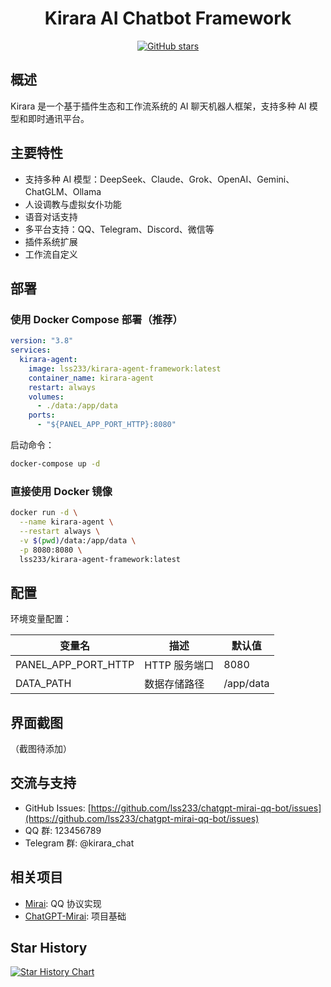 <div align="center">

# Kirara AI Chatbot Framework

[![GitHub stars](https://img.shields.io/github/stars/lss233/chatgpt-mirai-qq-bot?style=social)](https://github.com/lss233/chatgpt-mirai-qq-bot)

</div>

## 概述

Kirara 是一个基于插件生态和工作流系统的 AI 聊天机器人框架，支持多种 AI 模型和即时通讯平台。

## 主要特性

- 支持多种 AI 模型：DeepSeek、Claude、Grok、OpenAI、Gemini、ChatGLM、Ollama
- 人设调教与虚拟女仆功能
- 语音对话支持
- 多平台支持：QQ、Telegram、Discord、微信等
- 插件系统扩展
- 工作流自定义

## 部署

### 使用 Docker Compose 部署（推荐）

```yaml
version: "3.8"
services:
  kirara-agent:
    image: lss233/kirara-agent-framework:latest
    container_name: kirara-agent
    restart: always
    volumes:
      - ./data:/app/data
    ports:
      - "${PANEL_APP_PORT_HTTP}:8080"
```

启动命令：

```bash
docker-compose up -d
```

### 直接使用 Docker 镜像

```bash
docker run -d \
  --name kirara-agent \
  --restart always \
  -v $(pwd)/data:/app/data \
  -p 8080:8080 \
  lss233/kirara-agent-framework:latest
```

## 配置

环境变量配置：

| 变量名 | 描述 | 默认值 |
|--------|------|--------|
| PANEL_APP_PORT_HTTP | HTTP 服务端口 | 8080 |
| DATA_PATH | 数据存储路径 | /app/data |

## 界面截图

（截图待添加）

## 交流与支持

- GitHub Issues: [https://github.com/lss233/chatgpt-mirai-qq-bot/issues](https://github.com/lss233/chatgpt-mirai-qq-bot/issues)
- QQ 群: 123456789
- Telegram 群: @kirara_chat

## 相关项目

- [Mirai](https://github.com/mamoe/mirai): QQ 协议实现
- [ChatGPT-Mirai](https://github.com/lss233/chatgpt-mirai-qq-bot): 项目基础

## Star History

[![Star History Chart](https://api.star-history.com/svg?repos=lss233/chatgpt-mirai-qq-bot&type=Date)](https://star-history.com/#lss233/chatgpt-mirai-qq-bot&Date)
